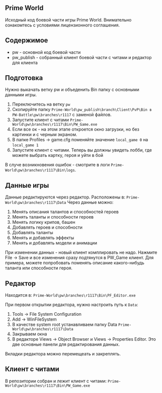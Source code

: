 ## Prime World
Исходный код боевой части игры Prime World.
Внимательно ознакомтесь с условиями лицензионного соглашения.

## Содержимое
- pw - основной код боевой части
- pw_publish - собранный клиент боевой части с читами и редактор для клиента

## Подготовка
Нужно выкачать ветку pw и объеденить Bin папку с основными данными игры.
1. Переключитесь на ветку `pw`
2. Скопируйте папку `Prime-World\pw_publish\branch\Client\PvP\Bin в PW-Battle\pw\branches\r1117` с заменой файлов.
3. Запустите клиент с читами `Prime-World\pw\branches\r1117\Bin\PW_Game.exe`
4. Если все ок - на этом этапе откроется окно загрузки, но без картинки и с черным экраном.
5. В папке Profiles -> game.cfg поменяйте значение `local_game 0` на `local_game 1`
6. Запустите клиент с читами. Теперь вы должны увидеть лобби, где можете выбрать картку, героя и уйти в бой

В случе возникновения ошибок - смотрите в логи `Prime-World\pw\branches\r1117\Bin\logs`.

## Данные игры
Данные редактируются через редактор.
Расположены в:
`Prime-World\pw\branches\r1117\Data`
Через данные можно:
1. Менять описания талантов и способностей героев
2. Менять таланты и способности героев
3. Менять логику крипов, башен
4. Добавлять героев и способности
5. Добавлять таланты
6. Менять и добавлять эффекты
7. Менять и добавлять модели и анимации

При изменении данных - новый клиент комплировать не надо. Нажмите File -> Save и все изменения сразу подтянутся в PW_Game клиент. Для примера, можете попробовать поменять описание какого-нибудь таланта или способности героя.

## Редактор
Находится в:
`Prime-World\pw\branches\r1117\Bin\PF_Editor.exe`

При первом открытии редактора, нужно настроить путь к `Data`:
1. Tools -> File System Configuration
2. Add -> WinFileSystem
3. В качестве system root устанавливаем папку Data `Prime-World\pw\branches\r1117\Data`
4. Закрываем окна
5. В редакторе Views -> Object Browser и Views -> Properties Editor. Это две основные панели для редактирования данных.

Вкладки редактора можно перемещеать и закреплять.

## Клиент с читами
В репозитории собран и лежит клиент с читами:
`Prime-World\pw\branches\r1117\Bin\PW_Game.exe`
